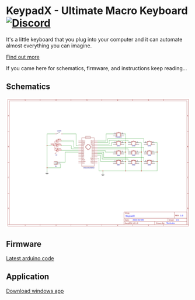 # KeypadX - Ultimate Macro Keyboard  [![Discord](https://img.shields.io/badge/chat-on%20discord-orange.svg)](https://discord.gg/XcEnkQh)

It's a little keyboard that you plug into your computer and it can automate almost everything you can imagine. 

<a href="http://keypadx.com/">Find out more</a>

If you came here for schematics, firmware, and instructions keep reading...

## Schematics

<img src="https://raw.githubusercontent.com/TomasBouda/KeypadX/master/Schematics/KeypadX_v1.png" />

## Firmware

<a href="https://github.com/TomasBouda/KeypadX/blob/master/FW/keypad.ino">Latest arduino code</a>

## Application

<a href="http://keypadx.com/Home/Downloads">Download windows app</a>
